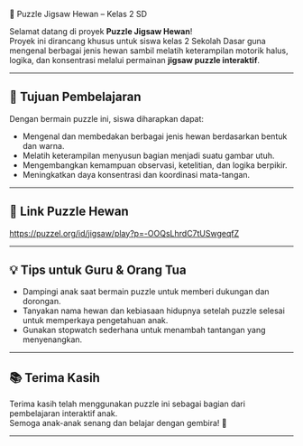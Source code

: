  🧩 Puzzle Jigsaw Hewan – Kelas 2 SD

Selamat datang di proyek **Puzzle Jigsaw Hewan**!  
Proyek ini dirancang khusus untuk siswa kelas 2 Sekolah Dasar guna mengenal berbagai jenis hewan sambil melatih keterampilan motorik halus, logika, dan konsentrasi melalui permainan **jigsaw puzzle interaktif**.

---

## 🎯 Tujuan Pembelajaran

Dengan bermain puzzle ini, siswa diharapkan dapat:

- Mengenal dan membedakan berbagai jenis hewan berdasarkan bentuk dan warna.
- Melatih keterampilan menyusun bagian menjadi suatu gambar utuh.
- Mengembangkan kemampuan observasi, ketelitian, dan logika berpikir.
- Meningkatkan daya konsentrasi dan koordinasi mata-tangan.

---

## 🐾 Link Puzzle Hewan

 https://puzzel.org/id/jigsaw/play?p=-OOQsLhrdC7tUSwgeqfZ

---

## 💡 Tips untuk Guru & Orang Tua

- Dampingi anak saat bermain puzzle untuk memberi dukungan dan dorongan.
- Tanyakan nama hewan dan kebiasaan hidupnya setelah puzzle selesai untuk memperkaya pengetahuan anak.
- Gunakan stopwatch sederhana untuk menambah tantangan yang menyenangkan.

---

## 📚 Terima Kasih

Terima kasih telah menggunakan puzzle ini sebagai bagian dari pembelajaran interaktif anak.  
Semoga anak-anak senang dan belajar dengan gembira! 🌟

---

